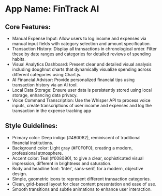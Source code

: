 # **App Name**: FinTrack AI

## Core Features:

- Manual Expense Input: Allow users to log income and expenses via manual input fields with category selection and amount specification.
- Transaction History: Display all transactions in chronological order. Filter these by date ranges and categories for detailed reviews of spending habits.
- Visual Analytics Dashboard: Present clear and detailed visual analysis including doughnut charts that dynamically visualize spending across different categories using Chart.js.
- AI Financial Advisor: Provide personalized financial tips using transaction history via an AI tool.
- Local Data Storage: Ensure user data is persistently stored using local storage, enhancing data privacy.
- Voice Command Transcription: Use the Whisper API to process voice inputs, create transcriptions of user income and expenses and log the transaction in the expense tracking app

## Style Guidelines:

- Primary color: Deep indigo (#4B0082), reminiscent of traditional financial institutions.
- Background color: Light gray (#F0F0F0), creating a modern, professional atmosphere.
- Accent color: Teal (#008080), to give a clear, sophisticated visual impression, different in brightness and saturation.
- Body and headline font: 'Inter', sans-serif, for a modern, objective design.
- Simple, geometric icons to represent different transaction categories.
- Clean, grid-based layout for clear content presentation and ease of use.
- Smooth transitions and subtle animations to enhance user interaction.